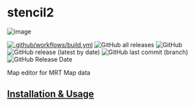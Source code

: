 # stencil2

![image](https://user-images.githubusercontent.com/61975820/197353273-73204a75-7ee3-410c-9d96-3a1d77fd8786.png)

[![.github/workflows/build.yml](https://github.com/MRT-Map/stencil2/actions/workflows/build.yml/badge.svg?branch=master)](https://github.com/MRT-Map/stencil2/actions/workflows/build.yml)
![GitHub all releases](https://img.shields.io/github/downloads/MRT-Map/stencil2/total)
![GitHub](https://img.shields.io/github/license/MRT-Map/stencil2)
![GitHub release (latest by date)](https://img.shields.io/github/v/release/MRT-Map/stencil2)
![GitHub last commit (branch)](https://img.shields.io/github/last-commit/MRT-Map/stencil2/dev)
![GitHub Release Date](https://img.shields.io/github/release-date/MRT-Map/stencil2)

Map editor for MRT Map data

## [Installation & Usage](https://github.com/MRT-Map/stencil2/wiki)

